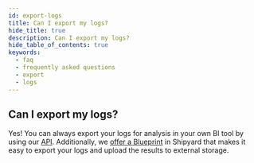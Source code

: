 ```yaml
---
id: export-logs
title: Can I export my logs?
hide_title: true
description: Can I export my logs?
hide_table_of_contents: true
keywords:
  - faq
  - frequently asked questions
  - export
  - logs
---
```


## Can I export my logs?

Yes! You can always export your logs for analysis in your own BI tool by using our [API](https://shipyard.readme.io). Additionally, we [offer a Blueprint](../../blueprint-library/shipyard-api/shipyard-api-export-logs.md) in Shipyard that makes it easy to export your logs and upload the results to external storage.